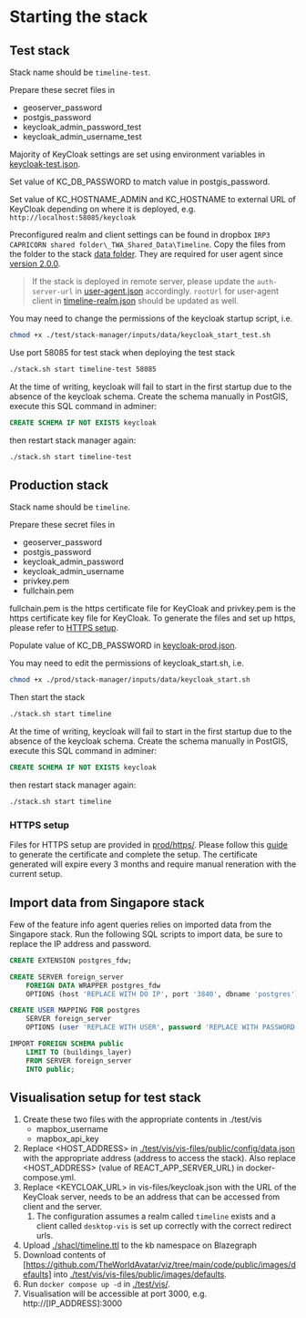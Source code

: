 # Starting the stack

## Test stack

Stack name should be `timeline-test`.

Prepare these secret files in [](./stack-manager/test/inputs/secrets)

- geoserver_password
- postgis_password
- keycloak_admin_password_test
- keycloak_admin_username_test

Majority of KeyCloak settings are set using environment variables in [keycloak-test.json].

Set value of KC_DB_PASSWORD to match value in postgis_password.

Set value of KC_HOSTNAME_ADMIN and KC_HOSTNAME to external URL of KeyCloak depending on where it is deployed, e.g. `http://localhost:58085/keycloak`

Preconfigured realm and client settings can be found in dropbox `IRP3 CAPRICORN shared folder\_TWA_Shared_Data\Timeline`. Copy the files from the folder to the stack [data folder](test/stack-manager/inputs/data). They are required for user agent since [version 2.0.0](https://github.com/orgs/cambridge-cares/packages/container/package/user-agent).

> If the stack is deployed in remote server, please update the `auth-server-url` in [user-agent.json](test/stack-manager/inputs/data/user_agent_keycloak.json) accordingly. `rootUrl` for user-agent client in [timeline-realm.json](test/stack-manager/inputs/data/keycloak/data/timeline-realm.json) should be updated as well.

You may need to change the permissions of the keycloak startup script, i.e.

```bash
chmod +x ./test/stack-manager/inputs/data/keycloak_start_test.sh
```

Use port 58085 for test stack when deploying the test stack

```bash
./stack.sh start timeline-test 58085
```

At the time of writing, keycloak will fail to start in the first startup due to the absence of the keycloak schema. Create the schema manually in PostGIS, execute this SQL command in adminer:

```sql
CREATE SCHEMA IF NOT EXISTS keycloak
```

then restart stack manager again:

```bash
./stack.sh start timeline-test
```

## Production stack

Stack name should be `timeline`.

Prepare these secret files in [](./stack-manager/prod/inputs/secrets)

- geoserver_password
- postgis_password
- keycloak_admin_password
- keycloak_admin_username
- privkey.pem
- fullchain.pem

fullchain.pem is the https certificate file for KeyCloak and privkey.pem is the https certificate key file for KeyCloak. To generate the files and set up https, please refer to [HTTPS setup](#https-setup).

Populate value of KC_DB_PASSWORD in [keycloak-prod.json].

You may need to edit the permissions of keycloak_start.sh, i.e.

```bash
chmod +x ./prod/stack-manager/inputs/data/keycloak_start.sh
```

Then start the stack

```bash
./stack.sh start timeline
```

At the time of writing, keycloak will fail to start in the first startup due to the absence of the keycloak schema. Create the schema manually in PostGIS, execute this SQL command in adminer:

```sql
CREATE SCHEMA IF NOT EXISTS keycloak
```

then restart stack manager again:

```bash
./stack.sh start timeline
```

### HTTPS setup

Files for HTTPS setup are provided in [prod/https/](prod/https/). Please follow this [guide](https://mindsers.blog/en/post/https-using-nginx-certbot-docker/) to generate the certificate and complete the setup. The certificate generated will expire every 3 months and require manual reneration with the current setup.

## Import data from Singapore stack

Few of the feature info agent queries relies on imported data from the Singapore stack. Run the following SQL scripts to import data, be sure to replace the IP address and password.

```sql
CREATE EXTENSION postgres_fdw;

CREATE SERVER foreign_server
    FOREIGN DATA WRAPPER postgres_fdw
    OPTIONS (host 'REPLACE WITH DO IP', port '3840', dbname 'postgres');

CREATE USER MAPPING FOR postgres
    SERVER foreign_server
    OPTIONS (user 'REPLACE WITH USER', password 'REPLACE WITH PASSWORD');

IMPORT FOREIGN SCHEMA public
    LIMIT TO (buildings_layer)
    FROM SERVER foreign_server
    INTO public;
```

## Visualisation setup for test stack

1. Create these two files with the appropriate contents in ./test/vis
   - mapbox_username
   - mapbox_api_key
2. Replace <HOST_ADDRESS> in [./test/vis/vis-files/public/config/data.json](./test/vis/vis-files/public/config/data.json) with the appropriate address (address to access the stack). Also replace <HOST_ADDRESS> (value of REACT_APP_SERVER_URL) in docker-compose.yml.
3. Replace <KEYCLOAK_URL> in vis-files/keycloak.json with the URL of the KeyCloak server, needs to be an address that can be accessed from client and the server.
   1. The configuration assumes a realm called `timeline` exists and a client called `desktop-vis` is set up correctly with the correct redirect urls.
4. Upload [./shacl/timeline.ttl](./shacl/timeline.ttl) to the kb namespace on Blazegraph
5. Download contents of [https://github.com/TheWorldAvatar/viz/tree/main/code/public/images/defaults] into [./test/vis/vis-files/public/images/defaults](./test/vis/vis-files/public/images/defaults).
6. Run `docker compose up -d` in [./test/vis/](./test/vis/).
7. Visualisation will be accessible at port 3000, e.g. http://[IP_ADDRESS]:3000

[keycloak-test.json]: ./stack-manager/test/inputs/config/services/keycloak-test.json
[keycloak-prod.json]: ./stack-manager/test/inputs/config/services/keycloak-prod.json
